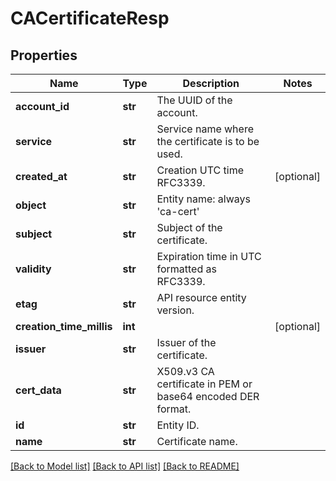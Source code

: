 # CACertificateResp

## Properties
Name | Type | Description | Notes
------------ | ------------- | ------------- | -------------
**account_id** | **str** | The UUID of the account. | 
**service** | **str** | Service name where the certificate is to be used. | 
**created_at** | **str** | Creation UTC time RFC3339. | [optional] 
**object** | **str** | Entity name: always &#39;ca-cert&#39; | 
**subject** | **str** | Subject of the certificate. | 
**validity** | **str** | Expiration time in UTC formatted as RFC3339. | 
**etag** | **str** | API resource entity version. | 
**creation_time_millis** | **int** |  | [optional] 
**issuer** | **str** | Issuer of the certificate. | 
**cert_data** | **str** | X509.v3 CA certificate in PEM or base64 encoded DER format. | 
**id** | **str** | Entity ID. | 
**name** | **str** | Certificate name. | 

[[Back to Model list]](../README.md#documentation-for-models) [[Back to API list]](../README.md#documentation-for-api-endpoints) [[Back to README]](../README.md)


